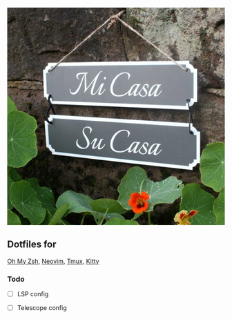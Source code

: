 ![Mi casa su casa](./mi-casa-su-casa.jpeg)

## Dotfiles for
[Oh My Zsh](https://ohmyz.sh/), 
[Neovim](https://neovim.io/), 
[Tmux](https://github.com/tmux/tmux/), 
[Kitty](https://sw.kovidgoyal.net/kitty/)

### Todo
- [ ] LSP config
- [ ] Telescope config

